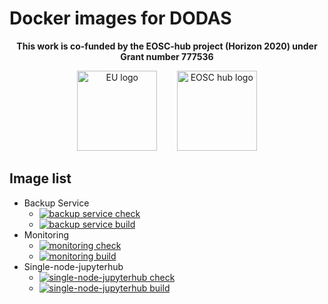 # Docker images for DODAS

<p align='center'>
  <b>This work is co-funded by the EOSC-hub project (Horizon 2020) under Grant number 777536</b>
</p>
<p align='center'>
    <img height="128px" width="auto" alt="EU logo" src="https://github.com/DODAS-TS/dodas-templates/raw/master/docs/img/eu-logo.jpeg" />
    <span>&nbsp;&nbsp;&nbsp;&nbsp;&nbsp;&nbsp;</span>
    <img height="128px" width="auto" alt="EOSC hub logo" src="https://github.com/DODAS-TS/dodas-templates/raw/master/docs/img/eosc-hub-web.png" />
</p>

## Image list

- Backup Service
  - [![backup service check](https://github.com/DODAS-TS/dodas-docker-images/actions/workflows/backup-service-check.yaml/badge.svg)](https://github.com/DODAS-TS/dodas-docker-images/actions/workflows/backup-service-check.yaml)
  - [![backup service build](https://github.com/DODAS-TS/dodas-docker-images/actions/workflows/backup-service-build.yaml/badge.svg)](https://github.com/DODAS-TS/dodas-docker-images/actions/workflows/backup-service-build.yaml)
- Monitoring 
  - [![monitoring check](https://github.com/DODAS-TS/dodas-docker-images/actions/workflows/monitoring-check.yaml/badge.svg)](https://github.com/DODAS-TS/dodas-docker-images/actions/workflows/monitoring-check.yaml)
  - [![monitoring build](https://github.com/DODAS-TS/dodas-docker-images/actions/workflows/monitoring-build.yaml/badge.svg)](https://github.com/DODAS-TS/dodas-docker-images/actions/workflows/monitoring-build.yaml)
- Single-node-jupyterhub
  - [![single-node-jupyterhub check](https://github.com/DODAS-TS/dodas-docker-images/actions/workflows/single-node-jupyterhub-check.yaml/badge.svg)](https://github.com/DODAS-TS/dodas-docker-images/actions/workflows/single-node-jupyterhub-check.yaml)
  - [![single-node-jupyterhub build](https://github.com/DODAS-TS/dodas-docker-images/actions/workflows/single-node-jupyterhub-build.yaml/badge.svg)](https://github.com/DODAS-TS/dodas-docker-images/actions/workflows/single-node-jupyterhub-build.yaml)
